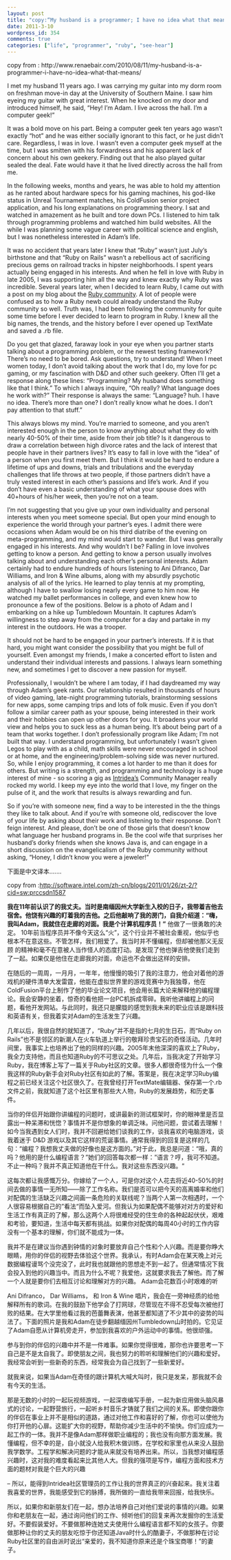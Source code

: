 ```yaml
---
layout: post
title: "copy:“My husband is a programmer; I have no idea what that means.”"
date: 2011-3-10
wordpress_id: 354
comments: true
categories: ["life", "programmer", "ruby", "see-hear"]
---
```

<meta name="_edit_last" content="1" />
<meta name="_su_description" content="My husband is a programmer; I have no idea what that means." />
<meta name="_su_keywords" content="programmer, career, ruby, rails, life" />
<meta name="_su_rich_snippet_type" content="none" />
<meta name="_su_title" content="programmer, career, ruby, rails, life" />
<meta name="views" content="388" />
copy from : http://www.renaebair.com/2010/08/11/my-husband-is-a-programmer-i-have-no-idea-what-that-means/

I met my husband 11 years ago. I was carrying my guitar into my dorm room on freshman move-in day at the University of Southern Maine. I saw him eyeing my guitar with great interest. When he knocked on my door and introduced himself, he said, “Hey! I’m Adam. I live across the hall. I’m a computer geek!”

It was a bold move on his part. Being a computer geek ten years ago wasn’t exactly “hot” and he was either socially ignorant to this fact, or he just didn’t care. Regardless, I was in love. I wasn’t even a computer geek myself at the time, but I was smitten with his forwardness and his apparent lack of concern about his own geekery. Finding out that he also played guitar sealed the deal. Fate would have it that he lived directly across the hall from me.

In the following weeks, months and years, he was able to hold my attention as he ranted about hardware specs for his gaming machines, his god-like status in Unreal Tournament matches, his ColdFusion senior project application, and his long explanations on programming theory. I sat and watched in amazement as he built and tore down PCs. I listened to him talk through programming problems and watched him build websites. All the while I was planning some vague career with political science and english, but I was nonetheless interested in Adam’s life.

It was no accident that years later I knew that “Ruby” wasn’t just July’s birthstone and that “Ruby on Rails” wasn’t a rebellious act of sacrificing precious gems on railroad tracks in hipster neighborhoods. I spent years actually being engaged in his interests. And when he fell in love with Ruby in late 2005, I was supporting him all the way and knew exactly why Ruby was incredible. Several years later, when I decided to learn Ruby, I came out with a post on my blog about the <a href="http://www.renaebair.com/2008/11/24/the-ranting-rubyists/" target="_blank">Ruby community</a>. A lot of people were confused as to how a Ruby newb could already understand the Ruby community so well. Truth was, I had been following the community for quite some time before I ever decided to learn to program in Ruby. I knew all the big names, the trends, and the history before I ever opened up TextMate and saved a .rb file.

Do you get that glazed, faraway look in your eye when you partner starts talking about a programming problem, or the newest testing framework? There’s no need to be bored. Ask questions, try to understand! When I meet women today, I don’t avoid talking about the work that I do, my love for pc gaming, or my fascination with D&amp;D and other such geekery. Often I’ll get a response along these lines: “Programming? My husband does something like that I think.” To which I always inquire, “Oh really? What language does he work with?” Their response is always the same: “Language? huh. I have no idea. There’s more than one? I don’t really know what he does. I don’t pay attention to that stuff.”

This always blows my mind. You’re married to someone, and you aren’t interested enough in the person to know anything about what they do with nearly 40-50% of their time, aside from their job title? Is it dangerous to draw a correlation between high divorce rates and the lack of interest that people have in their partners lives? It’s easy to fall in love with the “idea” of a person when you first meet them. But I think it would be hard to endure a lifetime of ups and downs, trials and tribulations and the everyday challenges that life throws at two people, if those partners didn’t have a truly vested interest in each other’s passions and life’s work. And if you don’t have even a basic understanding of what your spouse does with 40+hours of his/her week, then you’re not on a team.

I’m not suggesting that you give up your own individuality and personal interests when you meet someone special. But open your mind enough to experience the world through your partner’s eyes. I admit there were occasions when Adam would be on his third diatribe of the evening on meta-programming, and my mind would start to wander. But I was generally engaged in his interests. And why wouldn’t I be? Falling in love involves getting to know a person. And getting to know a person usually involves talking about and understanding each other’s personal interests. Adam certainly had to endure hundreds of hours listening to Ani Difranco, Dar Williams, and Iron &amp; Wine albums, along with my absurdly psychotic analysis of all of the lyrics. He learned to play tennis at my prompting, although I have to swallow losing nearly every game to him now. He watched my ballet performances in college, and even knew how to pronounce a few of the positions. Below is a photo of Adam and I embarking on a hike up Tumbledown Mountain. It captures Adam’s willingness to step away from the computer for a day and partake in my interest in the outdoors. He was a trooper.

It should not be hard to be engaged in your partner’s interests. If it is that hard, you might want consider the possibility that you might be full of yourself. Even amongst my friends, I make a concerted effort to listen and understand their individual interests and passions. I always learn something new, and sometimes I get to discover a new passion for myself.

Professionally, I wouldn’t be where I am today, if I had daydreamed my way through Adam’s geek rants. Our relationship resulted in thousands of hours of video gaming, late-night programming tutorials, brainstorming sessions for new apps, some camping trips and lots of folk music. Even if you don’t follow a similar career path as your spouse, being interested in their work and their hobbies can open up other doors for you. It broadens your world view and helps you to suck less as a human being. It’s about being part of a team that works together. I don’t professionally program like Adam; I’m not built that way. I understand programming, but unfortunately I wasn’t given Legos to play with as a child, math skills were never encouraged in school or at home, and the engineering/problem-solving side was never nurtured. So, while I enjoy programming, it comes a lot harder to me than it does for others. But writing is a strength, and programming and technology is a huge interest of mine - so scoring a gig as <a href="http://intridea.com/" target="_blank">Intridea’s</a> Community Manager really rocked my world. I keep my eye into the world that I love, my finger on the pulse of it, and the work that results is always rewarding and fun.

So if you’re with someone new, find a way to be interested in the the things they like to talk about. And if you’re with someone old, rediscover the love of your life by asking about their work and listening to their response. Don’t feign interest. And please, don’t be one of those girls that doesn’t know what language her husband programs in. Be the cool wife that surprises her husband’s dorky friends when she knows Java is, and can engage in a short discussion on the evangelicalism of the Ruby community without asking, “Honey, I didn’t know you were a jeweler!”

<!--more-->下面是中文译本.......

copy from :http://software.intel.com/zh-cn/blogs/2011/01/26/zt-2/?cid=sw:prccsdn1587

<strong>我在11年前认识了的我丈夫。当时是南缅因州大学新生入校的日子，我带着吉他去宿舍。他饶有兴趣的盯着我的吉他。之后他敲响了我的房门，自我介绍道：“嗨，我叫Adam，我就住在走廊的对面。我是个计算机程序员！”</strong>
他做了一很勇敢的决定。 10年前当程序员并不像今天这么“火”，这个行业并不被社会重视，他似乎也根本不在意这些。不管怎样，我们相爱了。我当时并不懂编程，但却被他那义无反顾 的精神和毫不在意被人当作怪人的态度打动。是发现了他也弹吉他使我们走到了一起。如果仅是他住在走廊我的对面，命运也不会做出这样的安排。

在随后的一周周，一月月，一年年，他慢慢的吸引了我的注意力，他会对着他的游戏机的硬件清单大发雷霆，他能在虚拟世界里的游戏竞赛中为我独尊，他在ColdFusion平台上制作了他的毕业论文项目，他会用长篇大论来解释他的编程理论。我会安静的坐着，惊奇的看他把一台PC机拆成零碎。我听他讲编程上的问题，看他开发网站。与此同时，我还只是朦胧的感觉到我未来的职业应该是跟科技和英语有关，但我着实对Adam的生活发生了兴趣。

几年以后，我很自然的就知道了，“Ruby”并不是指的七月的生日石，而“Ruby on Rails”也不是邻区的新潮人在火车轨道上举行的敬拜珍贵宝石的奇怪活动。几年时间里，我事实上也培养出了他的同样的兴趣。2005年末他深深的喜欢上了Ruby，我全力支持他，而且也知道Ruby的不可思议之处。几年后，当我决定了开始学习Ruby，我在博客上写了一篇关于Ruby社区的文章。很多人都很奇怪为什么一个像我这样的Ruby新手会对Ruby社区有如此的了解。答案是，我在决定学习Ruby编程之前已经关注这个社区很久了。在我曾经打开TextMate编辑器、保存第一个.rb文件之前，我就知道了这个社区里有那些大人物，Ruby的发展趋势，和历史事件。

当你的伴侣开始跟你讲编程的问题时，或讲最新的测试框架时，你的眼神里是否显露出一种呆滞和恍惚？事情并不是你想象的单调乏味。问他问题，尝试着去理解！如今当我遇到女人们时，我并不回避给她们谈我的工作，谈我喜欢的电脑游戏，谈我着迷于 D&amp;D 游戏以及其它这样的荒诞事情。通常我得到的回复是这样的几句：“编程？我想我丈夫做的好像也是这方面的。”对于此，我总是问道：“哦，真的吗？他用的是什么编程语言？”她们的回答每次都一样：”语言？哼，我可不知道。不止一种吗？我并不真正知道他在干什么。我对这些东西没兴趣。“

这每次都让我感慨万分。你嫁给了一个人，可是你对这个人花去将近40-50%的时间去做的事情一无所知——除了工作名称。我们是否可以把今天的高离婚率和他们对配偶的生活缺乏兴趣之间画一条危险的关联线呢？当两个人第一次相遇时，一个人很容易根据自己的”看法“而坠入爱河。但我认为如果配偶不能够对对方的爱好和生活工作有真正的了解，那么这两个人将很难经受的住生命的各种起起伏伏，艰难和考验，要知道，生活中每天都有挑战。如果你对配偶的每周40小时的工作内容没有一个基本的理解，你们就不能成为一体。

我并不是在建议当你遇到钟情的对象时要放弃自己个性和个人兴趣。而是要你睁大眼睛，用你的伴侣的视野去体验这个世界。我承认，有时Adam会在某天晚上对元数据编程谩骂个没完没了，此时我也就跟他的思想走不到一起了。但通常情况下我会投入到他的兴趣当中。而且为什么不呢？我爱他，这就要求我去了解他。而了解一个人就是要你们去相互讨论和理解对方的兴趣。 Adam会花数百小时艰难的听

Ani Difranco， Dar Williams， 和 Iron &amp; Wine 唱片，我会在一旁神经质的给他解释所有的歌词。在我的鼓励下他学会了打网球，尽管现在不得不忍受每次被他打败的结果。在大学里他看过我的芭蕾舞表演，他甚至都知道了不少其中的姿势的叫法了。下面的照片是我和Adam在徒步翻越缅因州Tumbledown山时拍的。它见证了Adam自愿从计算机旁走开，参加到我喜欢的户外运动中的事情。他很顽强。

参与到你的伴侣的兴趣中并不是一件难事。如果你觉得很难，那你也许要思考一下自己是不是太自我了。即使朋友之间，我也努力的聆听和理解他们的兴趣和爱好。我经常会听到一些新奇的东西，经常我会为自己找到了一些新爱好。

就我来说，如果当Adam在奇怪的跟计算机大喊大叫时，我只是发呆，那我就不会有今天的生活。

那是无数的小时的一起玩视频游戏，一起深夜编写手册，一起为新应用做头脑风暴式的讨论，一起野营旅行，一起听乡村音乐才铸就了我们之间的关系。即使你跟你的伴侣在事业上并不是相似的道路，通过对他工作和喜好的了解，你也可以使他为你打开他的心扉。这能扩大你的视野，帮助你减少生活中的不愉快。你们应成为一起工作的一体。我并不是像Adam那样做职业编程的；我也没有向那方面发展。我懂编程，但不幸的是，自小就没人给我积木做训练，在学校和家里也从来没人鼓励我学数学。工程学和解决问题的才能从来就没有培养出来。所以，当我想对编程感兴趣时，这对我的难度看起来比其他人大。但我的强项是写作，编程方面和技术方面的题材对我是个巨大的兴趣

– 所以，能得到Intridea社区管理员的工作让我的世界真正的兴奋起来。我关注着我喜爱的世界，我能感受到它的脉搏，我所做的一直给我带来回报，给我快乐。

所以，如果你和新朋友们在一起，想办法培养自己对他们爱说的事情的兴趣。如果你和老朋友在一起，通过询问他们的工作、倾听他们的回复来再次发掘你的生活爱好。不要假装爱好。不要做那种连她丈夫使用什么编程语言都不知的女孩子。你要做那种让你的丈夫的朋友吃惊于你还知道Java时什么的酷妻子，不做那种在讨论Ruby社区里的自由派时说出“亲爱的，我不知道你原来还是个珠宝商哪！”的妻子。
